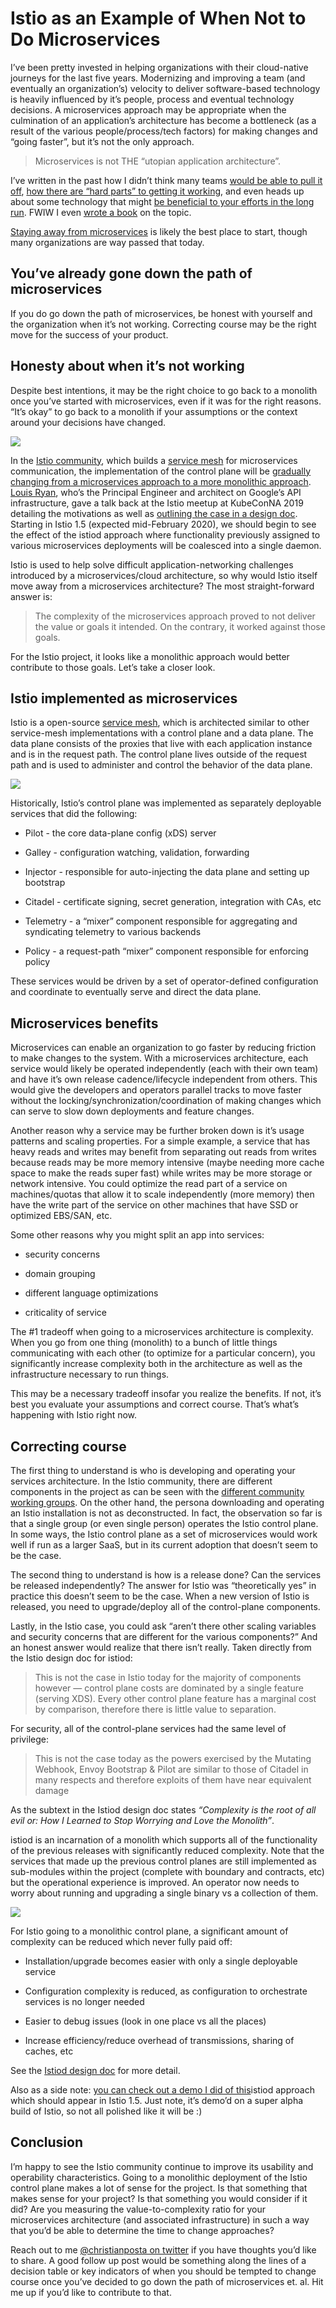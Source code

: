 
# Istio as an Example of When Not to Do Microservices

I’ve been pretty invested in helping organizations with their cloud-native journeys for the last five years. Modernizing and improving a team (and eventually an organization’s) velocity to deliver software-based technology is heavily influenced by it’s people, process and eventual technology decisions. A microservices approach may be appropriate when the culmination of an application’s architecture has become a bottleneck (as a result of the various people/process/tech factors) for making changes and “going faster”, but it’s not the only approach.
> Microservices is not THE “utopian application architecture”.

I’ve written in the past how I didn’t think many teams [would be able to pull it off](https://blog.christianposta.com/microservices/youre-not-going-to-do-microservices/), [how there are “hard parts” to getting it working](https://blog.christianposta.com/microservices/the-hardest-part-about-microservices-data/), and even heads up about some technology that might [be beneficial to your efforts in the long run](https://blog.christianposta.com/microservices/the-hardest-part-of-microservices-calling-your-services/). FWIW I even [wrote a book](https://www.oreilly.com/library/view/microservices-for-java/9781492042228/) on the topic.

[Staying away from microservices](https://blog.christianposta.com/microservices/when-not-to-do-microservices/) is likely the best place to start, though many organizations are way passed that today.

## You’ve already gone down the path of microservices

If you do go down the path of microservices, be honest with yourself and the organization when it’s not working. Correcting course may be the right move for the success of your product.

## Honesty about when it’s not working

Despite best intentions, it may be the right choice to go back to a monolith once you’ve started with microservices, even if it was for the right reasons. “It’s okay” to go back to a monolith if your assumptions or the context around your decisions have changed.

![](https://cdn-images-1.medium.com/max/2000/0*AJHVxOYdeFzuBw2n.png)

In the [Istio community](https://istio.io/), which builds a [service mesh](https://istio.io/docs/concepts/what-is-istio/#what-is-a-service-mesh) for microservices communication, the implementation of the control plane will be [gradually changing from a microservices approach to a more monolithic approach](https://docs.google.com/document/d/1v8BxI07u-mby5f5rCruwF7odSXgb9G8-C9W5hQtSIAg/edit#). [Louis Ryan](https://twitter.com/louiscryan?lang=en), who’s the Principal Engineer and architect on Google’s API infrastructure, gave a talk back at the Istio meetup at KubeConNA 2019 detailing the motivations as well as [outlining the case in a design doc](https://docs.google.com/document/d/1v8BxI07u-mby5f5rCruwF7odSXgb9G8-C9W5hQtSIAg/edit#). Starting in Istio 1.5 (expected mid-February 2020), we should begin to see the effect of the istiod approach where functionality previously assigned to various microservices deployments will be coalesced into a single daemon.

Istio is used to help solve difficult application-networking challenges introduced by a microservices/cloud architecture, so why would Istio itself move away from a microservices architecture? The most straight-forward answer is:
> The complexity of the microservices approach proved to not deliver the value or goals it intended. On the contrary, it worked against those goals.

For the Istio project, it looks like a monolithic approach would better contribute to those goals. Let’s take a closer look.

## Istio implemented as microservices

Istio is a open-source [service mesh](https://istio.io/docs/concepts/what-is-istio/#what-is-a-service-mesh), which is architected similar to other service-mesh implementations with a control plane and a data plane. The data plane consists of the proxies that live with each application instance and is in the request path. The control plane lives outside of the request path and is used to administer and control the behavior of the data plane.

![](https://cdn-images-1.medium.com/max/2000/0*CUzt_5iaNjmVHemw.png)

Historically, Istio’s control plane was implemented as separately deployable services that did the following:

* Pilot - the core data-plane config (xDS) server

* Galley - configuration watching, validation, forwarding

* Injector - responsible for auto-injecting the data plane and setting up bootstrap

* Citadel - certificate signing, secret generation, integration with CAs, etc

* Telemetry - a “mixer” component responsible for aggregating and syndicating telemetry to various backends

* Policy - a request-path “mixer” component responsible for enforcing policy

These services would be driven by a set of operator-defined configuration and coordinate to eventually serve and direct the data plane.

## Microservices benefits

Microservices can enable an organization to go faster by reducing friction to make changes to the system. With a microservices architecture, each service would likely be operated independently (each with their own team) and have it’s own release cadence/lifecycle independent from others. This would give the developers and operators parallel tracks to move faster without the locking/synchronization/coordination of making changes which can serve to slow down deployments and feature changes.

Another reason why a service may be further broken down is it’s usage patterns and scaling properties. For a simple example, a service that has heavy reads and writes may benefit from separating out reads from writes because reads may be more memory intensive (maybe needing more cache space to make the reads super fast) while writes may be more storage or network intensive. You could optimize the read part of a service on machines/quotas that allow it to scale independently (more memory) then have the write part of the service on other machines that have SSD or optimized EBS/SAN, etc.

Some other reasons why you might split an app into services:

* security concerns

* domain grouping

* different language optimizations

* criticality of service

The #1 tradeoff when going to a microservices architecture is complexity. When you go from one thing (monolith) to a bunch of little things communicating with each other (to optimize for a particular concern), you significantly increase complexity both in the architecture as well as the infrastructure necessary to run things.

This may be a necessary tradeoff insofar you realize the benefits. If not, it’s best you evaluate your assumptions and correct course. That’s what’s happening with Istio right now.

## Correcting course

The first thing to understand is who is developing and operating your services architecture. In the Istio community, there are different components in the project as can be seen with the [different community working groups](https://github.com/istio/community/blob/master/WORKING-GROUPS.md). On the other hand, the persona downloading and operating an Istio installation is not as deconstructed. In fact, the observation so far is that a single group (or even single person) operates the Istio control plane. In some ways, the Istio control plane as a set of microservices would work well if run as a larger SaaS, but in its current adoption that doesn’t seem to be the case.

The second thing to understand is how is a release done? Can the services be released independently? The answer for Istio was “theoretically yes” in practice this doesn’t seem to be the case. When a new version of Istio is released, you need to upgrade/deploy all of the control-plane components.

Lastly, in the Istio case, you could ask “aren’t there other scaling variables and security concerns that are different for the various components?” And an honest answer would realize that there isn’t really. Taken directly from the Istio design doc for istiod:
> This is not the case in Istio today for the majority of components however — control plane costs are dominated by a single feature (serving XDS). Every other control plane feature has a marginal cost by comparison, therefore there is little value to separation.

For security, all of the control-plane services had the same level of privilege:
> This is not the case today as the powers exercised by the Mutating Webhook, Envoy Bootstrap & Pilot are similar to those of Citadel in many respects and therefore exploits of them have near equivalent damage

As the subtext in the Istiod design doc states *“Complexity is the root of all evil or: How I Learned to Stop Worrying and Love the Monolith”*.

istiod is an incarnation of a monolith which supports all of the functionality of the previous releases with significantly reduced complexity. Note that the services that made up the previous control planes are still implemented as sub-modules within the project (complete with boundary and contracts, etc) but the operational experience is improved. An operator now needs to worry about running and upgrading a single binary vs a collection of them.

![](https://cdn-images-1.medium.com/max/2000/0*Nycv7iVC7objIctH.png)

For Istio going to a monolithic control plane, a significant amount of complexity can be reduced which never fully paid off:

* Installation/upgrade becomes easier with only a single deployable service

* Configuration complexity is reduced, as configuration to orchestrate services is no longer needed

* Easier to debug issues (look in one place vs all the places)

* Increase efficiency/reduce overhead of transmissions, sharing of caches, etc

See the [Istiod design doc](https://docs.google.com/document/d/1v8BxI07u-mby5f5rCruwF7odSXgb9G8-C9W5hQtSIAg/edit#) for more detail.

Also as a side note: [you can check out a demo I did of this](https://www.youtube.com/watch?v=QD115XiBXwY)istiod approach which should appear in Istio 1.5. Just note, it’s demo’d on a super alpha build of Istio, so not all polished like it will be :)

## Conclusion

I’m happy to see the Istio community continue to improve its usability and operability characteristics. Going to a monolithic deployment of the Istio control plane makes a lot of sense for the project. Is that something that makes sense for your project? Is that something you would consider if it did? Are you measuring the value-to-complexity ratio for your microservices architecture (and associated infrastructure) in such a way that you’d be able to determine the time to change approaches?

Reach out to me [@christianposta on twitter](https://twitter.com/christianposta) if you have thoughts you’d like to share. A good follow up post would be something along the lines of a decision table or key indicators of when you should be tempted to change course once you’ve decided to go down the path of microservices et. al. Hit me up if you’d like to contribute to that.
